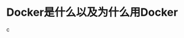Docker是什么以及为什么用Docker
================================================================================
c 
